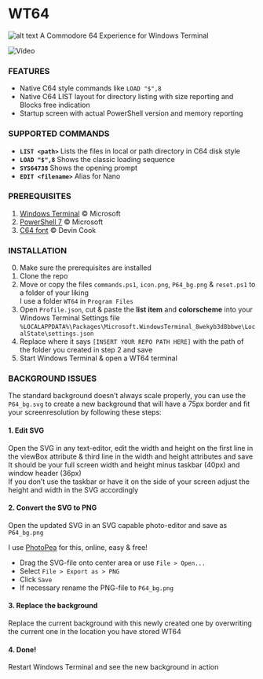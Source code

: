 # WT64
![alt text](https://github.com/KillerFeature/WT64/raw/master/WT64_hero.png)
A Commodore 64 Experience for Windows Terminal

![Video](https://github.com/KillerFeature/WT64/raw/master/video.gif "Video")

### FEATURES
- Native C64 style commands like `LOAD "$",8`
- Native C64 LIST layout for directory listing with size reporting and Blocks free indication
- Startup screen with actual PowerShell version and memory reporting

### SUPPORTED COMMANDS
- **`LIST <path>`** Lists the files in local or path directory in C64 disk style
- **`LOAD "$",8`** Shows the classic loading sequence
- **`SYS64738`** Shows the opening prompt
- **`EDIT <filename>`** Alias for Nano

### PREREQUISITES
1. [Windows Terminal](https://aka.ms/terminal) © Microsoft
2. [PowerShell 7](https://github.com/PowerShell/PowerShell/releases/latest) © Microsoft
3. [C64 font](https://www.dafont.com/commodore-64.font) © Devin Cook

### INSTALLATION
0. Make sure the prerequisites are installed
1. Clone the repo
2. Move or copy the files `commands.ps1`, `icon.png`, `P64_bg.png` & `reset.ps1` to a folder of your liking  
I use a folder `WT64` in `Program Files`  
3. Open `Profile.json`, cut & paste the **list item** and **colorscheme** into your Windows Terminal Settings file  
`%LOCALAPPDATA%\Packages\Microsoft.WindowsTerminal_8wekyb3d8bbwe\LocalState\settings.json`
4. Replace where it says `[INSERT YOUR REPO PATH HERE]` with the path of the folder you created in step 2 and save
5. Start Windows Terminal & open a WT64 terminal

### BACKGROUND ISSUES
The standard background doesn’t always scale properly, you can use the `P64_bg.svg` to create a new background that will have a 75px border and fit your screenresolution by following these steps:
#### 1. Edit SVG
Open the SVG in any text-editor, edit the width and height on the first line in the viewBox attribute & third line in the width and height attributes and save  
It should be your full screen width and height minus taskbar (40px) and window header (36px)  
If you don’t use the taskbar or have it on the side of your screen adjust the height and width in the SVG accordingly
#### 2. Convert the SVG to PNG
Open the updated SVG in an SVG capable photo-editor and save as `P64_bg.png`

I use [PhotoPea](https://photopea.com) for this, online, easy & free!
- Drag the SVG-file onto center area or use `File > Open...`
- Select `File > Export as > PNG`
- Click `Save`
- If necessary rename the PNG-file to `P64_bg.png`
#### 3. Replace the background
Replace the current background with this newly created one by overwriting the current one in the location you have stored WT64
#### 4. Done!
Restart Windows Terminal and see the new background in action